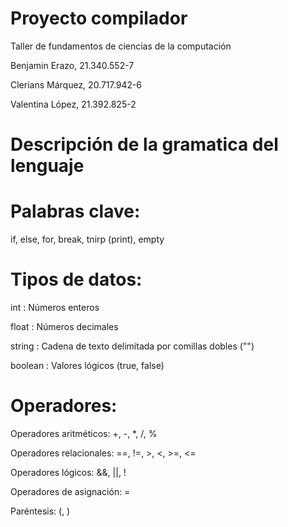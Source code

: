 # Proyecto compilador
Taller de fundamentos de ciencias de la computación 

Benjamin Erazo, 21.340.552-7

Clerians Márquez, 20.717.942-6

Valentina López, 21.392.825-2

Descripción de la gramatica del lenguaje
===================

# Palabras clave: 
if, else, for, break, tnirp (print), empty

# Tipos de datos: 
int : Números enteros

float : Números decimales

string : Cadena de texto delimitada por comillas dobles ("")

boolean : Valores lógicos (true, false)

# Operadores:
Operadores aritméticos: +, -, *, /, %

Operadores relacionales: ==, !=, >, <, >=, <=

Operadores lógicos: &&, ||, !

Operadores de asignación: =

Paréntesis: (, )
